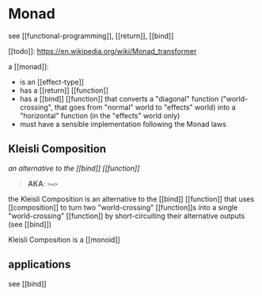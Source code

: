# Monad

see [[functional-programming]], [[return]], [[bind]]

[[todo]]: <https://en.wikipedia.org/wiki/Monad_transformer>

a [[monad]]:

- is an [[effect-type]]
- has a [[return]] [[function]]
- has a [[bind]] [[function]] that converts a "diagonal" function ("world-crossing", that goes from "normal" world to "effects" world) into a "horizontal" function (in the "effects" world only)
- must have a sensible implementation following the Monad laws

## Kleisli Composition

_an alternative to the [[bind]] [[function]]_

> **AKA**: `>=>`

the Kleisli Composition is an alternative to the [[bind]] [[function]] that uses [[composition]] to turn two "world-crossing" [[function]]s into a single "world-crossing" [[function]] by short-circuiting their alternative outputs (see [[bind]])

Kleisli Composition is a [[monoid]]

## applications

see [[bind]]
